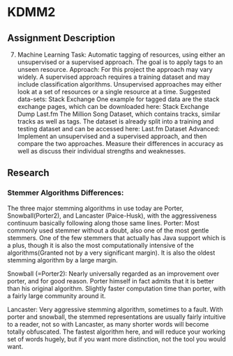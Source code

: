 # KDMM2

## Assignment Description
7. Machine Learning
    Task: Automatic tagging of resources, using either an unsupervised or a supervised approach. The goal is to apply tags to an unseen resource.
    Approach: For this project the approach may vary widely. A supervised approach requires a training dataset and may include classification algorithms. Unsupervised approaches may either look at a set of resources or a single resource at a time.
    Suggested data-sets:
    Stack Exchange
    One example for tagged data are the stack exchange pages, which can be downloaded here: Stack Exchange Dump
    Last.fm
    The Million Song Dataset, which contains tracks, similar tracks as well as tags. The dataset is already split into a training and testing dataset and can be accessed here: Last.fm Dataset
    Advanced: Implement an unsupervised and a supervised approach, and then compare the two approaches. Measure their differences in accuracy as well as discuss their individual strengths and weaknesses.
 
## Research
### Stemmer Algorithms Differences:

The three major stemming algorithms in use today are Porter, Snowball(Porter2), and Lancaster (Paice-Husk), with the aggressiveness continuum basically following along those same lines.
Porter: Most commonly used stemmer without a doubt, also one of the most gentle stemmers. One of the few stemmers that actually has Java support which is a plus, though it is also the most computationally intensive of the algorithms(Granted not by a very significant margin). It is also the oldest stemming algorithm by a large margin.

Snowball (=Porter2): Nearly universally regarded as an improvement over porter, and for good reason. Porter himself in fact admits that it is better than his original algorithm. Slightly faster computation time than porter, with a fairly large community around it.

Lancaster: Very aggressive stemming algorithm, sometimes to a fault. With porter and snowball, the stemmed representations are usually fairly intuitive to a reader, not so with Lancaster, as many shorter words will become totally obfuscated. The fastest algorithm here, and will reduce your working set of words hugely, but if you want more distinction, not the tool you would want.

